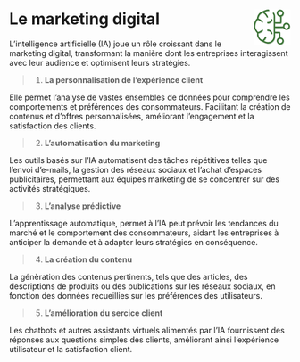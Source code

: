 # **Le marketing digital** <a href="../../"><img src="https://github.com/MiKL5/BI/raw/master/assets/bi.svg" alt="Les intelligences artificielles" align="right" height="64px"></a>
L’intelligence artificielle (IA) joue un rôle croissant dans le marketing digital, transformant la manière dont les entreprises interagissent avec leur audience et optimisent leurs stratégies.
> 1. **La personnalisation de l’expérience client**

Elle permet l’analyse de vastes ensembles de données pour comprendre les comportements et préférences des consommateurs. Facilitant la création de contenus et d’offres personnalisées, améliorant l’engagement et la satisfaction des clients.
> 2. **L’automatisation du marketing**

Les outils basés sur l’IA automatisent des tâches répétitives telles que l’envoi d’e-mails, la gestion des réseaux sociaux et l’achat d’espaces publicitaires, permettant aux équipes marketing de se concentrer sur des activités stratégiques.
> 3. **L’analyse prédictive**

L’apprentissage automatique, permet à l’IA peut prévoir les tendances du marché et le comportement des consommateurs, aidant les entreprises à anticiper la demande et à adapter leurs stratégies en conséquence.
> 4. **La création du contenu**

La génèration des contenus pertinents, tels que des articles, des descriptions de produits ou des publications sur les réseaux sociaux, en fonction des données recueillies sur les préférences des utilisateurs.
> 5. **L’amélioration du sercice client**

Les chatbots et autres assistants virtuels alimentés par l’IA fournissent des réponses aux questions simples des clients, améliorant ainsi l’expérience utilisateur et la satisfaction client.
<!-- > 6. **L’optimisation des campagnes publicitaires** -->

